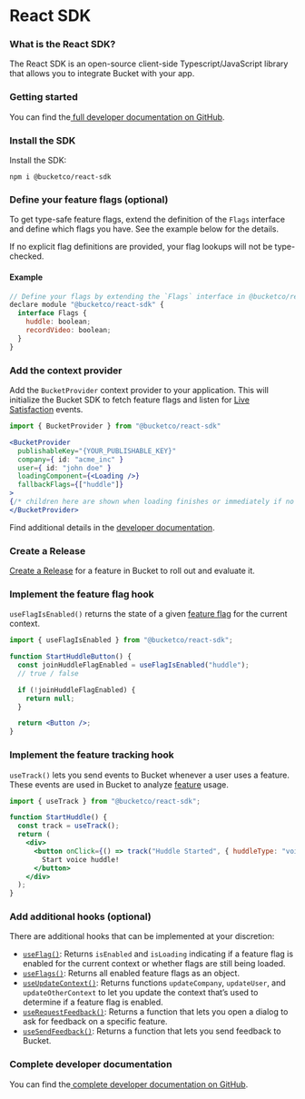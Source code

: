 # React SDK

### What is the React SDK?

The React SDK is an open-source client-side Typescript/JavaScript library that allows you to integrate Bucket with your app.&#x20;

### Getting started

You can find the[ full developer documentation on GitHub](https://github.com/bucketco/bucket-tracking-sdk/blob/main/packages/react-sdk/README.md).

### Install the SDK

Install the SDK:

```
npm i @bucketco/react-sdk
```

### Define your feature flags (optional)

To get type-safe feature flags, extend the definition of the `Flags` interface and define which flags you have. See the example below for the details.&#x20;

If no explicit flag definitions are provided, your flag lookups will not be type-checked.

#### Example

```jsx
// Define your flags by extending the `Flags` interface in @bucketco/react-sdk
declare module "@bucketco/react-sdk" {
  interface Flags {
    huddle: boolean;
    recordVideo: boolean;
  }
}
```

### Add the context provider

Add the `BucketProvider` context provider to your application. This will initialize the Bucket SDK to fetch feature flags and listen for [Live Satisfaction](../product-handbook/live-satisfaction.md) events.

```jsx
import { BucketProvider } from "@bucketco/react-sdk"

<BucketProvider
  publishableKey="{YOUR_PUBLISHABLE_KEY}"
  company={ id: "acme_inc" }
  user={ id: "john doe" }
  loadingComponent={<Loading />}
  fallbackFlags={["huddle"]}
>
{/* children here are shown when loading finishes or immediately if no `loadingComponent` is given */}
</BucketProvider>
```

Find additional details in the [developer documentation](https://github.com/bucketco/bucket-javascript-sdk/blob/main/packages/react-sdk/README.md#2-add-the-bucketprovider-context-provider).

### Create a Release

[Create a Release](../product-handbook/create-your-first-release.md) for a feature in Bucket to roll out and evaluate it.

### Implement the feature flag hook

`useFlagIsEnabled()` returns the state of a given [feature flag](../product-handbook/create-your-first-feature-flag.md) for the current context.

```jsx
import { useFlagIsEnabled } from "@bucketco/react-sdk";

function StartHuddleButton() {
  const joinHuddleFlagEnabled = useFlagIsEnabled("huddle");
  // true / false

  if (!joinHuddleFlagEnabled) {
    return null;
  }

  return <Button />;
}
```

### Implement the feature tracking hook

`useTrack()` lets you send events to Bucket whenever a user uses a feature. These events are used in Bucket to analyze [feature](../product-handbook/create-your-first-feature.md) usage.

```jsx
import { useTrack } from "@bucketco/react-sdk";

function StartHuddle() {
  const track = useTrack();
  return (
    <div>
      <button onClick={() => track("Huddle Started", { huddleType: "voice" })}>
        Start voice huddle!
      </button>
    </div>
  );
}
```

### Add additional hooks (optional)

There are additional hooks that can be implemented at your discretion:

* [`useFlag()`](https://github.com/bucketco/bucket-javascript-sdk/blob/main/packages/react-sdk/README.md#useflag): Returns `isEnabled` and `isLoading` indicating if a feature flag is enabled for the current context or whether flags are still being loaded.
* [`useFlags()`](https://github.com/bucketco/bucket-javascript-sdk/blob/main/packages/react-sdk/README.md#useflags): Returns all enabled feature flags as an object.
* [`useUpdateContext()`](https://github.com/bucketco/bucket-javascript-sdk/blob/main/packages/react-sdk/README.md#useupdatecontext): Returns functions `updateCompany`, `updateUser`, and `updateOtherContext` to let you update the context that’s used to determine if a feature flag is enabled.
* [`useRequestFeedback()`](https://github.com/bucketco/bucket-javascript-sdk/blob/main/packages/react-sdk/README.md#userequestfeedback): Returns a function that lets you open a dialog to ask for feedback on a specific feature.
* [`useSendFeedback()`](https://github.com/bucketco/bucket-javascript-sdk/blob/main/packages/react-sdk/README.md#usesendfeedback): Returns a function that lets you send feedback to Bucket.

### Complete developer documentation

You can find the[ complete developer documentation on GitHub](https://github.com/bucketco/bucket-tracking-sdk/blob/main/packages/react-sdk/README.md).
